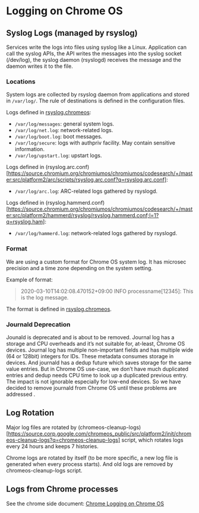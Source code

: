# Logging on Chrome OS

## Syslog Logs (managed by rsyslog)

Services write the logs into files using syslog like a Linux. Application can call the syslog APIs, the API writes the messages into the syslog socket (/dev/log), the syslog daemon (rsyslogd) receives the message and the daemon writes it to the file.

### Locations

System logs are collected by rsyslog daemon from applications and stored in `/var/log/`. The rule of destinations is defined in the configuration files.

Logs defined in [rsyslog.chromeos](https://source.chromium.org/chromiumos/chromiumos/codesearch/+/master:src/platform2/init/rsyslog.chromeos;l=1?q=rsyslog.chromeos):

* `/var/log/messages`: general system logs.
* `/var/log/net.log`: network-related logs.
* `/var/log/boot.log`: boot messages.
* `/var/log/secure`: logs with authpriv facility. May contain sensitive information.
* `/var/log/upstart.log`: upstart logs.

Logs defined in (rsyslog.arc.conf)[https://source.chromium.org/chromiumos/chromiumos/codesearch/+/master:src/platform2/arc/scripts/rsyslog.arc.conf?q=rsyslog.arc.conf]:

* `/var/log/arc.log`: ARC-related logs gathered by rsyslogd.

Logs defined in (rsyslog.hammerd.conf)[https://source.chromium.org/chromiumos/chromiumos/codesearch/+/master:src/platform2/hammerd/rsyslog/rsyslog.hammerd.conf;l=1?q=rsyslog.ham]:

* `/var/log/hammerd.log`: network-related logs gathered by rsyslogd.

### Format

We are using a custom format for Chrome OS system log. It has microsec precision and a time zone depending on the system setting.

Example of format:

> 2020-03-10T14:02:08.470152+09:00 INFO processname[12345]: This is the log message.

The format is defined in [rsyslog.chromeos](https://source.chromium.org/chromiumos/chromiumos/codesearch/+/master:src/platform2/init/rsyslog.chromeos;drc=55172975434220f3a234cada1f76a5fb109bd2e0;l=18).

### Journald Deprecation

Jounald is deprecated and is about to be removed. Journal log has a storage and CPU overheads and it’s not suitable for, at-least, Chrome OS devices. Journal log has multiple non-important fields and has multiple wide (64 or 128bit) integers for IDs. These metadata consumes storage in devices. And journald has a dedup future which saves storage for the same value entries. But in Chrome OS use-case, we don’t have much duplicated entries and dedup needs CPU time to look up a duplicated previous entry. The impact is not ignorable especially for low-end devices. So we have decided to remove journald from Chrome OS until these problems are addressed .


## Log Rotation

Major log files are rotated by (chromeos-cleanup-logs)[https://source.corp.google.com/chromeos_public/src/platform2/init/chromeos-cleanup-logs?q=chromeos-cleanup-logs] script, which rotates logs every 24 hours and keeps 7 histories.

Chrome logs are rotated by itself (to be more specific, a new log file is generated when every process starts). And old logs are removed by chromeos-cleanup-logs script.


## Logs from Chrome processes

See the chrome side document: [Chrome Logging on Chrome OS](https://chromium.googlesource.com/chromium/src/+/HEAD/docs/chrome_os_logging.md)
